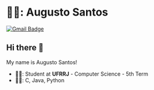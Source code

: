 # 👨‍💻: Augusto Santos

[![Gmail Badge](https://img.shields.io/badge/Gmail-D14836?style=flat-square&logo=gmail&logoColor=white)](mailto:augustocsantos.dev@gmail.com)


## Hi there 👋

My name is Augusto Santos!
- 👨‍🎓: Student at **UFRRJ** - Computer Science - 5th Term
- 👨‍💻: C, Java, Python
